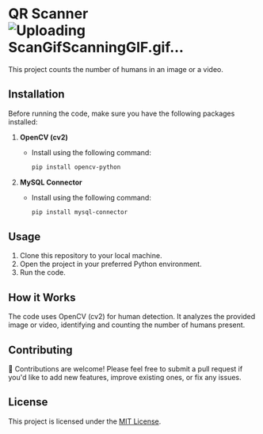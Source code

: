 # QR Scanner ![Uploading ScanGifScanningGIF.gif…]()



This project counts the number of humans in an image or a video.

## Installation

Before running the code, make sure you have the following packages installed:

1. **OpenCV (cv2)**
   - Install using the following command:
     ```bash
     pip install opencv-python
     ```

2. **MySQL Connector**
   - Install using the following command:
     ```bash
     pip install mysql-connector
     ```

## Usage

1. Clone this repository to your local machine.
2. Open the project in your preferred Python environment.
3. Run the code.

## How it Works

The code uses OpenCV (cv2) for human detection. It analyzes the provided image or video, identifying and counting the number of humans present.

## Contributing

🤝 Contributions are welcome! Please feel free to submit a pull request if you'd like to add new features, improve existing ones, or fix any issues.

## License

This project is licensed under the [MIT License](LICENSE).
